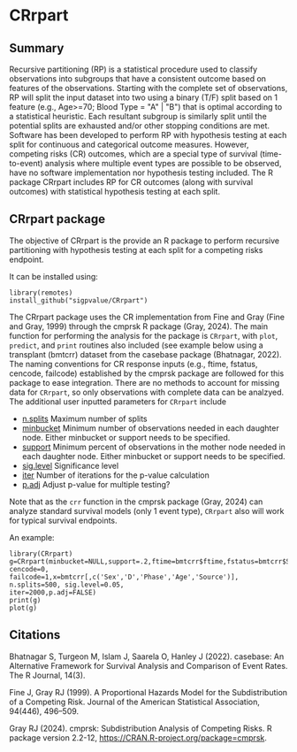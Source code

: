 # CRrpart

## Summary

Recursive partitioning (RP) is a statistical procedure used to classify observations into subgroups that have a consistent outcome based on features of the observations. Starting with the complete set of observations, RP will split the input dataset into two using a binary (T/F) split based on 1 feature (e.g., Age>=70; Blood Type  = "A" | "B") that is optimal according to a statistical heuristic. Each resultant subgroup is similarly split until the potential splits are exhausted and/or other stopping conditions are met. Software has been developed to perform RP with hypothesis testing at each split for continuous and categorical outcome measures. However, competing risks (CR) outcomes, which are a special type of survival (time-to-event) analysis where multiple event types are possible to be observed, have no software implementation nor hypothesis testing included. The R package CRrpart includes RP for CR outcomes (along with survival outcomes) with statistical hypothesis testing at each split.

## CRrpart package

The objective of CRrpart is the provide an R package to perform recursive partitioning with hypothesis testing at each split for a competing risks endpoint.

It can be installed using:
```
library(remotes)
install_github("sigpvalue/CRrpart")
```
The CRrpart package uses the CR implementation from Fine and Gray (Fine and Gray, 1999) through the cmprsk R package (Gray, 2024). The main function for performing the analysis for the package is `CRrpart`, with `plot`, `predict`, and `print` routines also included (see example below using a transplant (bmtcrr) dataset from the casebase package (Bhatnagar, 2022). The naming conventions for CR response inputs (e.g., ftime, fstatus, cencode, failcode) established by the cmprsk package are followed for this package to ease integration. There are no methods to account for missing data for `CRrpart`, so only observations with complete data can be analzyed. The additional user inputted parameters for `CRrpart` include

- <u>n.splits</u> Maximum number of splits
- <u>minbucket</u> Minimum number of observations needed in each daughter node. Either minbucket or support needs to be specified.
- <u>support</u> Minimum percent of observations in the mother node needed in each daughter node. Either minbucket or support needs to be specified.
- <u>sig.level</u> Significance level 
- <u>iter</u> Number of iterations for the p-value calculation
- <u>p.adj</u> Adjust p-value for multiple testing?

Note that as the `crr` function in the cmprsk package (Gray, 2024) can analyze standard survival models (only 1 event type), `CRrpart` also will work for typical survival endpoints.

An example:

```
library(CRrpart)
g=CRrpart(minbucket=NULL,support=.2,ftime=bmtcrr$ftime,fstatus=bmtcrr$Status, cencode=0,
failcode=1,x=bmtcrr[,c('Sex','D','Phase','Age','Source')], n.splits=500, sig.level=0.05,
iter=2000,p.adj=FALSE)
print(g)
plot(g)
```

## Citations

Bhatnagar S, Turgeon M, Islam J, Saarela O, Hanley J (2022). casebase: An Alternative Framework for Survival Analysis and Comparison of Event Rates. The R Journal, 14(3).

Fine J, Gray RJ (1999). A Proportional Hazards Model for the Subdistribution of a Competing Risk. Journal of the American Statistical Association, 94(446), 496–509.

Gray RJ (2024). cmprsk: Subdistribution Analysis of Competing Risks. R package version 2.2-12, <https://CRAN.R-project.org/package=cmprsk>.

